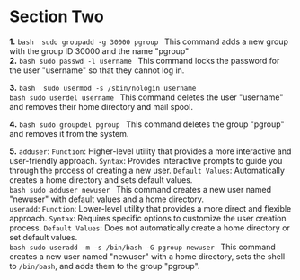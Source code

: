 # Section Two

**1.** ```bash 
       sudo groupadd -g 30000 pgroup
       ```
       This command adds a new group with the group ID 30000 and the name "pgroup"
        <br />
**2.** ```bash
       sudo passwd -l username
       ```
       This command locks the password for the user "username" so that they cannot log in.
        <br />

**3.** ```bash 
        sudo usermod -s /sbin/nologin username
       ```
       <br />
        ```bash
        sudo userdel username
        ```
        This command deletes the user "username" and removes their home directory and mail spool.
        <br />

**4.** ```bash
        sudo groupdel pgroup
       ```
       This command deletes the group "pgroup" and removes it from the system.
       <br />

**5.** `adduser`:
        `Function`: Higher-level utility that provides a more interactive and user-friendly approach.
        `Syntax`: Provides interactive prompts to guide you through the process of creating a new user.
        `Default Values`: Automatically creates a home directory and sets default values.
        <br />
        ```bash
        sudo adduser newuser
        ```
        This command creates a new user named "newuser" with default values and a home directory.
        <br />
        `useradd`:
        `Function`: Lower-level utility that provides a more direct and flexible approach.
        `Syntax`: Requires specific options to customize the user creation process.
        `Default Values`: Does not automatically create a home directory or set default values.
        <br />
        ```bash
        sudo useradd -m -s /bin/bash -G pgroup newuser
        ```
        This command creates a new user named "newuser" with a home directory, sets the shell to `/bin/bash`, and adds them to the group "pgroup".
        

